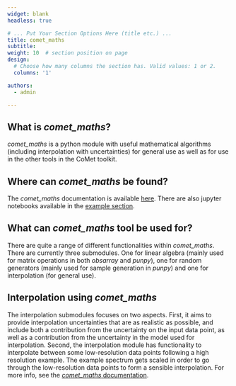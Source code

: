 ```yaml
---
widget: blank
headless: true

# ... Put Your Section Options Here (title etc.) ...
title: comet_maths
subtitle:
weight: 10  # section position on page
design:
  # Choose how many columns the section has. Valid values: 1 or 2.
  columns: '1'

authors:
  - admin

---
```


## What is *comet_maths*?

*comet_maths* is a python module with useful mathematical algorithms (including interpolation with uncertainties) for general use as well as for use in the other tools in the CoMet toolkit.

## Where can *comet_maths* be found?

The *comet_maths* documentation is available [here](https://comet_maths.readthedocs.io/en/latest/).
There are also jupyter notebooks available in the [example section](user-guide/examples).

## What can *comet_maths* tool be used for?

There are quite a range of different functionalities within *comet_maths*. There are currently three submodules. One for linear algebra (mainly used for matrix operations in both *obsarray* and *punpy*), one for random generators (mainly used for sample generation in *punpy*) and one for interpolation (for general use).

## Interpolation using *comet_maths*

The interpolation submodules focuses on two aspects. First, it aims to provide interpolation uncertainties that are as realistic as possible, and include both a contribution from the uncertainty on the input data point, as well as a contribution from the uncertainty in the model used for interpolation. Second, the interpolation module has functionality to interpolate between some low-resolution data points following a high resolution example. The example spectrum gets scaled in order to go through the low-resolution data points to form a sensible interpolation. For more info, see the [*comet_maths* documentation](https://comet_maths.readthedocs.io/en/latest/). 